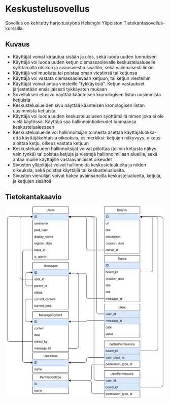 # Keskustelusovellus

Sovellus on kehitetty harjoitustyönä Helsingin Ylipoiston Tietokantasovellus-kurssilla.

## Kuvaus

* Käyttäjät voivat kirjautua sisään ja ulos, sekä luoda uuden tunnuksen
* Käyttäjä voi luoda uuden ketjun olemassaolevalle keskustelualueelle syöttämällä otsikon ja avausviestin sisällön, sekä valinnaisesti linkin
* Käyttäjä voi muokata tai poistaa oman viestinsä tai ketjunsa
* Käyttäjä voi vastata olemassaolevaan ketjuun, tai ketjun viesteihin
* Käyttäjät voivat antaa viesteille "tykkäyksiä". Ketjun vastaukset järjestetään ensisijaisesti tykkäysten mukaan
* Sovelluksen etusivu näyttää käänteisen kronologisen listan uusimmista ketjuista
* Keskustelualueiden sivu näyttää käänteisen kronologisen listan uusimmista ketjuista
* Käyttäjä voi luoda uuden keskustelualueen syöttämällä nimen joka ei ole vielä käytössä. Käyttäjä saa hallinnointioikeudet luomaansa keskustelualeeseen
* Keskustelualueille voi hallinnoitsijan toimesta asettaa käyttäjäluokka- että käyttäjäkohtaisia oikeuksia, esimerkiksi: ketjujen näkyvyys, oikeus aloittaa ketju, oikeus vastata ketjuun
* Keskustelualueen hallinnoitsijat voivat piilottaa (jolloin ketjusta näkyy vain tynkä) tai poistaa ketjuja ja viestejä hallinnoimillaan alueilla, sekä antaa muille käyttäjille vastaavanlaiset oikeudet
* Sivuston ylläpitäjät voivat hallinnoida keskustelualueita ja niiden oikeuksia, sekä poistaa käyttäjiä tai keskustelualueita.
* Sivuston vierailijat voivat hakea avainsanoilla keskustelualueita, ketjuja, ja ketjujen sisältöä

## Tietokantakaavio

![Database Schema](https://github.com/chzesa/uni-tsoha/blob/master/docs/schema.png)